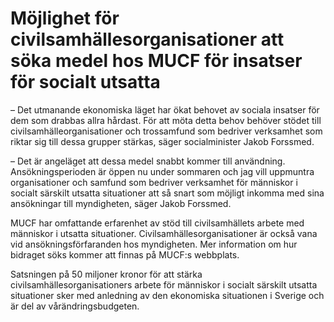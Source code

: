 # Möjlighet för civilsamhällesorganisationer att söka medel hos MUCF för insatser för socialt utsatta

– Det utmanande ekonomiska läget har ökat behovet av sociala insatser för dem som drabbas allra hårdast. För att möta detta behov behöver stödet till civilsamhälleorganisationer och trossamfund som bedriver verksamhet som riktar sig till dessa grupper stärkas, säger socialminister Jakob Forssmed.

– Det är angeläget att dessa medel snabbt kommer till användning. Ansökningsperioden är öppen nu under sommaren och jag vill uppmuntra organisationer och samfund som bedriver verksamhet för människor i socialt särskilt utsatta situationer att så snart som möjligt inkomma med sina ansökningar till myndigheten, säger Jakob Forssmed.

MUCF har omfattande erfarenhet av stöd till civilsamhällets arbete med människor i utsatta situationer. Civilsamhällesorganisationer är också vana vid ansökningsförfaranden hos myndigheten. Mer information om hur bidraget söks kommer att finnas på MUCF:s webbplats.

Satsningen på 50 miljoner kronor för att stärka civilsamhällesorganisationers arbete för människor i socialt särskilt utsatta situationer sker med anledning av den ekonomiska situationen i Sverige och är del av vårändringsbudgeten.
